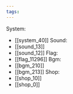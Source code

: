 ```yaml
---
tags:
---
```

System:
- [[system_40]]
Sound:
- [[sound_13]]
- [[sound_12]]
Flag:
- [[flag_11296]]
Bgm:
- [[bgm_210]]
- [[bgm_213]]
Shop:
- [[shop_10]]
- [[shop_0]]
